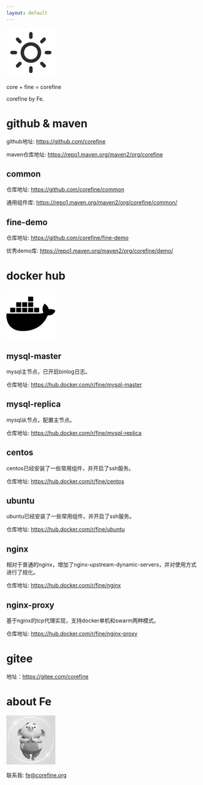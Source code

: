 ```yaml
---
layout: default
---
```


![Octocat](/icons/fine.png)

core + fine = corefine

corefine by Fe.

# github & maven


github地址: https://github.com/corefine

maven仓库地址: https://repo1.maven.org/maven2/org/corefine

## common

仓库地址: https://github.com/corefine/common

通用组件库: https://repo1.maven.org/maven2/org/corefine/common/

## fine-demo

仓库地址: https://github.com/corefine/fine-demo

优秀demo库: https://repo1.maven.org/maven2/org/corefine/demo/


# docker hub

![Octocat](/icons/docker.png)

## mysql-master

mysql主节点，已开启binlog日志。

仓库地址: https://hub.docker.com/r/fine/mysql-master

## mysql-replica
mysql从节点，配置主节点。

仓库地址: https://hub.docker.com/r/fine/mysql-replica

## centos
centos已经安装了一些常用组件，并开启了ssh服务。

仓库地址: https://hub.docker.com/r/fine/centos

## ubuntu
ubuntu已经安装了一些常用组件，并开启了ssh服务。

仓库地址: https://hub.docker.com/r/fine/ubuntu

## nginx
相对于普通的nginx，增加了nginx-upstream-dynamic-servers，并对使用方式进行了规化。

仓库地址: https://hub.docker.com/r/fine/nginx

## nginx-proxy
基于nginx的tcp代理实现，支持docker单机和swarm两种模式。

仓库地址: https://hub.docker.com/r/fine/nginx-proxy


# gitee

地址：https://gitee.com/corefine

# about Fe

![Octocat](/icons/fe.png)

联系我: fe@corefine.org

